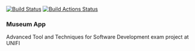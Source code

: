 
[![Build Status](https://travis-ci.com/pisalore/attsw-exam.svg?branch=master)](https://travis-ci.com/pisalore/attsw-exam)
[![Build Actions Status](https://github.com/pisalore/attsw-exam/workflows/build/badge.svg)](https://github.com/pisalore/attsw-exam/actions)

### Museum App
Advanced Tool and Techniques for Software Development exam project at UNIFI

